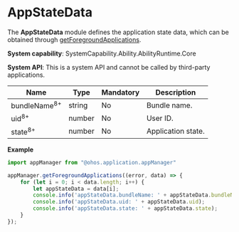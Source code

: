 # AppStateData

The **AppStateData** module defines the application state data, which can be obtained through [getForegroundApplications](js-apis-app-ability-appManager.md#appmanagergetforegroundapplications).

**System capability**: SystemCapability.Ability.AbilityRuntime.Core

**System API**: This is a system API and cannot be called by third-party applications.

| Name                     | Type  | Mandatory | Description      |
| ------------------------- | ------ | ---- | --------- |
| bundleName<sup>8+</sup>   | string | No  | Bundle name.|
| uid<sup>8+</sup>          | number | No  | User ID.  |
| state<sup>8+</sup>        | number | No  | Application state. |

**Example**
```ts
import appManager from "@ohos.application.appManager"

appManager.getForegroundApplications((error, data) => {
    for (let i = 0; i < data.length; i++) {
        let appStateData = data[i];
        console.info('appStateData.bundleName: ' + appStateData.bundleName);
        console.info('appStateData.uid: ' + appStateData.uid);
        console.info('appStateData.state: ' + appStateData.state);
    }
});
```
